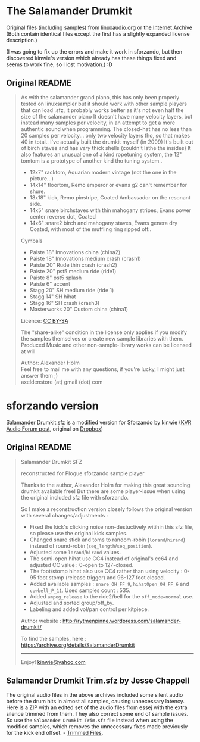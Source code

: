 # The Salamander Drumkit #

Original files (including samples) from [linuxaudio.org](http://download.linuxaudio.org/musical-instrument-libraries/sfz/salamander_drumkit_v1.tar.7z) or [the Internet Archive](https://archive.org/details/SalamanderDrumkit)  (Both contain identical files except the first has a slightly expanded license description.)

(I was going to fix up the errors and make it work in sforzando, but then discovered kinwie's version which already has these things fixed and seems to work fine, so I lost motivation.)  :D

## Original README ##

> As with the salamander grand piano, this has only been properly tested on linuxsampler but it should work with other sample
> players that can load .sfz, it probably works better as it's not even half the size of the salamander piano
> It doesn't have many velocity layers, but instead many samples per velocity, in an attempt to get a more authentic sound when programming.
> The closed-hat has no less than 20 samples per velocity... only two velocity layers tho, so that makes 40 in total..
> I've actually built the drumkit myself (in 2009) It's built out of birch staves and
> has _very_ thick shells (couldn't lathe the insides) It also features an unusual one of a kind ropetuning system,
> the 12" tomtom is a prototype of another kind tho tuning system..
>
> - 12x7" racktom, Aquarian modern vintage (not the one in the picture...)
> - 14x14" floortom, Remo emperor or evans g2 can't remember for shure.
> - 18x18" kick, Remo pinstripe, Coated Ambassador on the resonant side.
> - 14x5" snare birchstaves with thin mahogany stripes, Evans power center reverse dot, Coated
> - 14x6" snare2 birch and mahogany staves, Evans genera dry Coated, with most of the muffling ring ripped off..
>
> Cymbals
>
> - Paiste 18" Innovations china (china2)
> - Paiste 18" Innovations medium crash (crash1)
> - Paiste 20" Rude thin crash (crash2)
> - Paiste 20" pst5 medium ride (ride1)
> - Paiste 8"  pst5 splash
> - Paiste 6"  accent
> - Stagg 20" SH medium ride (ride 1)
> - Stagg 14" SH hihat
> - Stagg 16" SH crash (crash3)
> - Masterworks 20" Custom china (china1)
>
>
> Licence: [CC BY-SA](http://creativecommons.org/licenses/by-sa/3.0/)
>
> The "share-alike" condition in the license only applies if you modify
> the samples themselves or create new sample libraries with them.
> Produced Music and other non-sample-library works can be licensed at will
>
> Author: Alexander Holm  
> Feel free to mail me with any questions, if you're lucky, I might just answer them ;)  
> axeldenstore (at) gmail (dot) com


# sforzando version #

Salamander Drumkit.sfz is a modified version for Sforzando by kinwie ([KVR Audio Forum post](http://www.kvraudio.com/forum/viewtopic.php?p=6189825#p6189825), original on [Dropbox](https://www.dropbox.com/s/i24fgjryj05w5gp/Salamander_Drumkit_sforzando.rar?dl=0)) 


## Original README ##

> Salamander Drumkit SFZ
>
> reconstructed for Plogue sforzando sample player
>
> Thanks to the author, Alexander Holm for making this great sounding drumkit available free!
> But there are some player-issue when using the original included sfz file with sforzando.
>
> So I make a reconstruction version closely follows the original version with several changes/adjustments :
>
> - Fixed the kick's clicking noise non-destuctively witihin this sfz file, so please use the original kick samples.
> - Changed snare stick and toms to random-robin (`lorand`/`hirand`) instead of round-robin (`seq_length`/`seq_position`).
> - Adjusted some `lorand`/`hirand` values.
> - The semi-open hihat use CC4 instead of original's cc64 and adjusted CC value : 0-open to 127-closed.
> - The foot/stomp hihat also use CC4 rather than using velocity : 0-95 foot stomp (release trigger) and 96-127 foot closed.
> - Added available samples : `snare_OH_FF_9`, `hihatOpen_OH_FF_6` and `cowbell_P_11`. Used samples count : 535.
> - Added `ampeg_release` to the ride2/bell for the `off_mode=normal` use.
> - Adjusted and sorted group/off_by.
> - Labeling and added vol/pan control per kitpiece.
>
> Author website :
> http://rytmenpinne.wordpress.com/salamander-drumkit/
>
> To find the samples, here :
> https://archive.org/details/SalamanderDrumkit
>
> ---------------------
> Enjoy!
> kinwie@yahoo.com

## Salamander Drumkit Trim.sfz by Jesse Chappell

The original audio files in the above archives included some silent audio before the drum hits in almost all samples, causing unnecessary latency. Here is a ZIP with an edited set of the audio files from essej with the extra silence trimmed from them. They also correct some end of sample issues. So use the `Salamander Drumkit Trim.sfz` file instead when using the modified samples, which removes the unnecessary fixes made previously for the kick end offset. - [Trimmed Files](https://drive.google.com/file/d/1K1gbuUhSqlMem2sZI48NHSrqdJ6Uheh8/view?usp=sharing).
